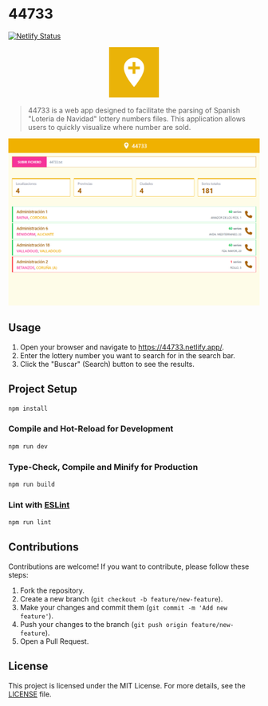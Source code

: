 # 44733

[![Netlify Status](https://api.netlify.com/api/v1/badges/d59b6711-5529-46bb-996a-4e4346173334/deploy-status)](https://app.netlify.com/sites/44733/deploys)

<p align="center">
  <img src="src/assets/logo.png" width="20%" />
</p>

> 44733 is a web app designed to facilitate the parsing of Spanish "Loteria de Navidad" lottery numbers files. This application allows users to quickly visualize where number are sold.

![44733 preview](./docs/img/screenshot.png)

## Usage

1. Open your browser and navigate to https://44733.netlify.app/.
2. Enter the lottery number you want to search for in the search bar.
3. Click the "Buscar" (Search) button to see the results.

## Project Setup

```sh
npm install
```

### Compile and Hot-Reload for Development

```sh
npm run dev
```

### Type-Check, Compile and Minify for Production

```sh
npm run build
```

### Lint with [ESLint](https://eslint.org/)

```sh
npm run lint
```

## Contributions

Contributions are welcome! If you want to contribute, please follow these steps:

1. Fork the repository.
2. Create a new branch (`git checkout -b feature/new-feature`).
3. Make your changes and commit them (`git commit -m 'Add new feature'`).
4. Push your changes to the branch (`git push origin feature/new-feature`).
5. Open a Pull Request.

## License

This project is licensed under the MIT License. For more details, see the [LICENSE](./LICENSE) file.